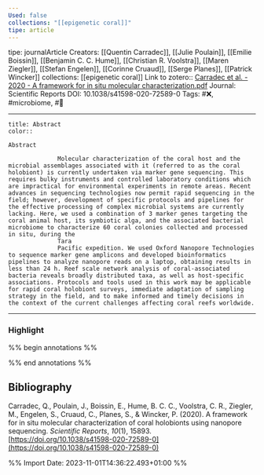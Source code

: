 ```yaml
---
Used: false
collections: "[[epigenetic coral]]"
tipe: article
---
```

tipe: journalArticle
Creators: [[Quentin Carradec]], [[Julie Poulain]], [[Emilie Boissin]], [[Benjamin C. C. Hume]], [[Christian R. Voolstra]], [[Maren Ziegler]], [[Stefan Engelen]], [[Corinne Cruaud]], [[Serge Planes]], [[Patrick Wincker]]
collections: [[epigenetic coral]]
Link to zotero:: [Carradec et al. - 2020 - A framework for in situ molecular characterization.pdf](zotero://select/library/items/FWYYGDQH)
Journal: Scientific Reports
DOI: 10.1038/s41598-020-72589-0
Tags: #❌, #microbiome, #📇

---
```ad-note
title: Abstract
color:: 

Abstract
            
              Molecular characterization of the coral host and the microbial assemblages associated with it (referred to as the coral holobiont) is currently undertaken via marker gene sequencing. This requires bulky instruments and controlled laboratory conditions which are impractical for environmental experiments in remote areas. Recent advances in sequencing technologies now permit rapid sequencing in the field; however, development of specific protocols and pipelines for the effective processing of complex microbial systems are currently lacking. Here, we used a combination of 3 marker genes targeting the coral animal host, its symbiotic alga, and the associated bacterial microbiome to characterize 60 coral colonies collected and processed in situ, during the
              Tara
              Pacific expedition. We used Oxford Nanopore Technologies to sequence marker gene amplicons and developed bioinformatics pipelines to analyze nanopore reads on a laptop, obtaining results in less than 24 h. Reef scale network analysis of coral-associated bacteria reveals broadly distributed taxa, as well as host-specific associations. Protocols and tools used in this work may be applicable for rapid coral holobiont surveys, immediate adaptation of sampling strategy in the field, and to make informed and timely decisions in the context of the current challenges affecting coral reefs worldwide.

```

---
### Highlight

%% begin annotations %%







%% end annotations %%

## Bibliography

Carradec, Q., Poulain, J., Boissin, E., Hume, B. C. C., Voolstra, C. R., Ziegler, M., Engelen, S., Cruaud, C., Planes, S., & Wincker, P. (2020). A framework for in situ molecular characterization of coral holobionts using nanopore sequencing. _Scientific Reports_, _10_(1), 15893. [https://doi.org/10.1038/s41598-020-72589-0](https://doi.org/10.1038/s41598-020-72589-0)

%% Import Date: 2023-11-01T14:36:22.493+01:00 %%
